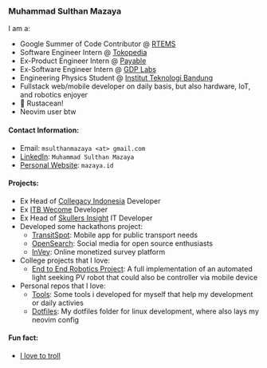 ### Muhammad Sulthan Mazaya

I am a:
- Google Summer of Code Contributor @ [RTEMS](https://www.rtems.org/)
- Software Engineer Intern @ [Tokopedia](https://www.linkedin.com/company/pt--tokopedia)
- Ex-Product Engineer Intern @ [Payable](https://www.linkedin.com/company/payableid/)
- Ex-Software Engineer Intern @ [GDP Labs](https://www.linkedin.com/company/gdp-labs?originalSubdomain=id)
- Engineering Physics Student @ [Institut Teknologi Bandung](https://www.itb.ac.id/)
- Fullstack web/mobile developer on daily basis, but also hardware, IoT, and robotics enjoyer
- 🦀 Rustacean!
- Neovim user btw

#### Contact Information:
- Email: `msulthanmazaya <at> gmail.com`
- [LinkedIn](https://www.linkedin.com/in/muhammad-sulthan-mazaya-7289091b3/): `Muhammad Sulthan Mazaya`
- [Personal Website](https://mazaya.id): `mazaya.id`  

#### Projects:

- Ex Head of [Collegacy Indonesia](https://github.com/Collegacy-Indonesia) Developer
- Ex [ITB Wecome](https://github.com/kabinetkmitb/wecome) Developer
- Ex Head of [Skullers Insight](https://github.com/Skullers-Insight) IT Developer
- Developed some hackathons project:
  - [TransitSpot](https://github.com/TransitSpot/App): Mobile app for public transport needs
  - [OpenSearch](https://github.com/GarudaHacksMafiaTeam/OpenSearch): Social media for open source enthusiasts
  - [InVey](https://github.com/findit-omae-wa-mou-shindeiru/Invey): Online monetized survey platform
- College projects that I love:
  - [End to End Robotics Project](https://github.com/MSMazaya/Tubes-LTF2): A full implementation of an automated light seeking PV robot that could also be controller via mobile device
- Personal repos that I love:
  - [Tools](https://github.com/MSMazaya/tools): Some tools i developed for myself that help my development or daily activies
  - [Dotfiles](https://github.com/MSMazaya/.dotfiles): My dotfiles folder for linux development, where also lays my neovim config

#### Fun fact: 
- [I love to troll](https://www.youtube.com/watch?v=dQw4w9WgXcQ)
